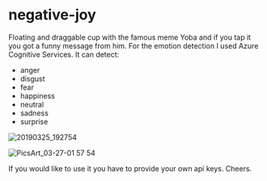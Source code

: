 # negative-joy

Floating and draggable cup with the famous meme Yoba and if you tap it you got a funny message from him. 
For the emotion detection I used Azure Cognitive Services.
It can detect:
 - anger
 - disgust
 - fear
 - happiness
 - neutral
 - sadness
 - surprise
 
![20190325_192754](https://user-images.githubusercontent.com/38463744/55077287-a7fa6700-5097-11e9-9e74-7b405fe18580.gif)

![PicsArt_03-27-01 57 54](https://user-images.githubusercontent.com/38463744/55077610-7635d000-5098-11e9-8530-9793d2a22cf1.jpg)

If you would like to use it you have to provide your own api keys. Cheers.

